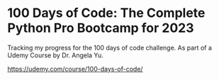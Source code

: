 
# 100 Days of Code: The Complete Python Pro Bootcamp for 2023

Tracking my progress for the 100 days of code challenge. 
As part of a Udemy Course by Dr. Angela Yu.

<https://udemy.com/course/100-days-of-code/>